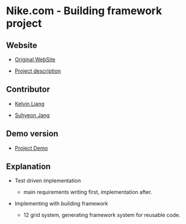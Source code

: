 # Nike.com - Building framework project

## Website

- [Original WebSite](https://www.nike.com/)

- [Project description](https://www.theodinproject.com/courses/html5-and-css3/lessons/design-your-own-grid-based-framework)

## Contributor

- [Kelvin Liang](https://github.com/kelvin8773)

- [Suhyeon Jang](https://github.com/shjang7)

## Demo version

- [Project Demo](https://shjang7.github.io/clone-nike/index.html)

## Explanation

- Test driven implementation
  * main requirements writing first, implementation after.

- Implementing with building framework
  * 12 grid system, generating framework system for reusable code.
